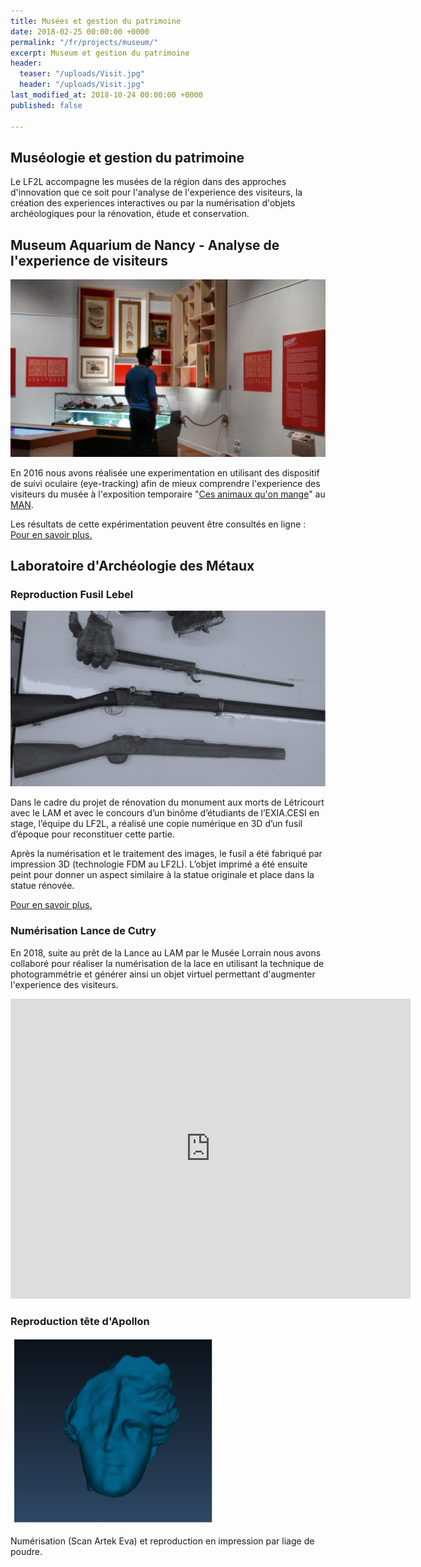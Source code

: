 ```yaml
---
title: Musées et gestion du patrimoine
date: 2018-02-25 00:00:00 +0000
permalink: "/fr/projects/museum/"
excerpt: Museum et gestion du patrimoine
header:
  teaser: "/uploads/Visit.jpg"
  header: "/uploads/Visit.jpg"
last_modified_at: 2018-10-24 00:00:00 +0000
published: false

---
```

## Muséologie et gestion du patrimoine

Le LF2L accompagne les musées de la région dans des approches d'innovation que ce soit pour l'analyse de l'experience des visiteurs, la création des experiences interactives ou par la numérisation d'objets archéologiques pour la rénovation, étude et conservation.

## Museum Aquarium de Nancy - Analyse de l'experience de visiteurs

![](/uploads/Visit.jpg)

En 2016 nous avons réalisée une experimentation en utilisant des dispositif de suivi oculaire (eye-tracking) afin de mieux comprendre l'experience des visiteurs du musée à l'exposition temporaire "[Ces animaux qu'on mange](http://cesanimauxquonmange.fr/v2/ "http://cesanimauxquonmange")" au [MAN](http://www.museumaquariumdenancy.eu "http://www.museumaquariumdenancy").

Les résultats de cette expérimentation peuvent être consultés en ligne : [Pour en savoir plus.](https://www.researchgate.net/profile/Giovanny_Arbelaez_Garces/publication/321058024_Understanding_Museum_visitors%27_experience_through_an_Eye-tracking_study_and_a_Living_Lab_approach/links/5a0af546a6fdccc69ed9c34c/Understanding-Museum-visitors-experience-through-an-Eye-tracking-study-and-a-Living-Lab-approach.pdf "https://www.researchgate.net/profile/Giovanny_Arbelaez_Garces/publication/321058024_Understanding_Museum_visitors%27_experience_through_an_Eye-tracking_study_and_a_Living_Lab_approach/links/5a0af546a6fdccc69ed9c34c/Understanding-Museum-visitors-experience-through-an-Eye-tracking-study-and-a-Living-Lab-approach.pdf")

## Laboratoire d'Archéologie des Métaux

### Reproduction Fusil Lebel

![](/uploads/photo_finale.png)

Dans le cadre du projet de rénovation du monument aux morts de Létricourt avec le LAM et avec le concours d’un binôme d’étudiants de l’EXIA.CESI en stage, l’équipe du LF2L, a réalisé une copie numérique en 3D d’un fusil d’époque pour reconstituer cette partie.

Après la numérisation et le traitement des images, le fusil a été fabriqué par impression 3D (technologie FDM au LF2L). L’objet imprimé a été ensuite peint pour donner un aspect similaire à la statue originale et place dans la statue rénovée.

[Pour en savoir plus.](https://factuel.univ-lorraine.fr/node/9664 "https://factuel.univ-lorraine.fr/node/9664")

### Numérisation Lance de Cutry

En 2018, suite au prêt de la Lance au LAM par le Musée Lorrain nous avons collaboré pour réaliser la numérisation de la lace en utilisant la technique de photogrammétrie et générer ainsi un objet virtuel permettant d'augmenter l'experience des visiteurs.

<iframe allowfullscreen webkitallowfullscreen width="640" height="480" frameborder="0" seamless src="https://p3d.in/e/aiYjc"></iframe>

### Reproduction tête d'Apollon

![](/uploads/tete-apollon.png)

Numérisation (Scan Artek Eva) et reproduction en impression par liage de poudre.